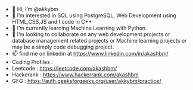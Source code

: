 - 👋 Hi, I’m @akkybm
- 👀 I’m interested in SQL using PostgreSQL, Web Development using HTML,CSS,JS and I code in C++
- 🌱 I’m currently learning Machine Learning with Python.
- 💞️ I’m looking to collaborate on any web development projects or database management related projects or Machine learning projects or may be a simply code debugging project.
- 📫 find me on linkedin at https://www.linkedin.com/in/akashbm/
- Coding Profiles :
- Leetcode : https://leetcode.com/akashbm/
- Hackerank : https://www.hackerrank.com/akashbm
- GFG : https://auth.geeksforgeeks.org/user/akkybm/practice/

<!---
akkybm/akkybm is a ✨ special ✨ repository because its `README.md` (this file) appears on your GitHub profile.
You can click the Preview link to take a look at your changes.
--->
